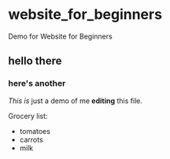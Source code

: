 # website_for_beginners
Demo for Website for Beginners

## hello there

### here's another

_This is_ just a demo of me **editing** this file.

Grocery list:

* tomatoes
* carrots
* milk
